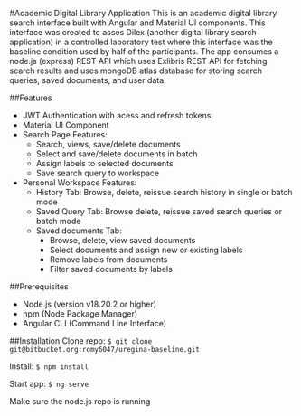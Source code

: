 #Academic Digital Library Application
This is an academic digital library search interface built with Angular and  Material UI components. This interface was created to asses Dilex (another digital library search application) in a controlled laboratory test where this interface was the baseline condition used by half of the participants. The app consumes a node.js (express) REST API which uses Exlibris REST API for fetching search results and uses mongoDB atlas database for storing search queries, saved documents, and user data.

##Features
- JWT Authentication with acess and refresh tokens
- Material UI Component
- Search Page Features:
	- Search, views, save/delete documents
	- Select and save/delete documents in batch
	- Assign labels to selected documents
	- Save search query to workspace
- Personal Workspace Features:
	- History Tab: Browse, delete, reissue search history in single or batch mode
	- Saved Query Tab: Browse delete, reissue saved search queries or batch mode
	- Saved documents Tab:
		- Browse, delete, view saved documents
		- Select documents and assign new or existing labels
		- Remove labels from documents
		- Filter saved documents by labels

##Prerequisites

- Node.js (version v18.20.2 or higher)
- npm (Node Package Manager)
- Angular CLI (Command Line Interface)

##Installation
Clone repo: `$ git clone git@bitbucket.org:romy6047/uregina-baseline.git`

Install: `$ npm install`

Start app: `$ ng serve `

Make sure the node.js repo is running